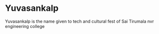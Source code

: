 # Yuvasankalp
Yuvasankalp is the name given to tech and cultural fest of Sai Tirumala nvr engineering college
